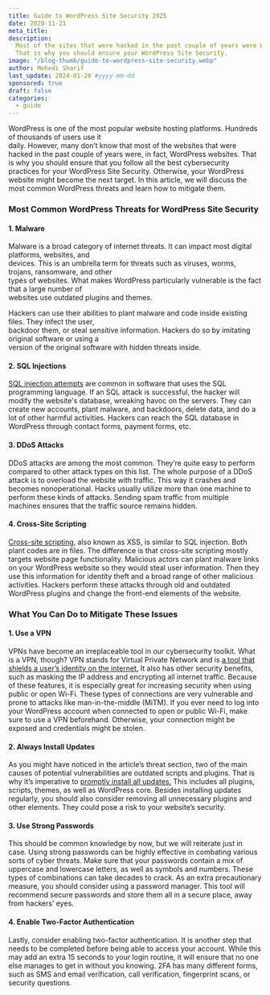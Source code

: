 ```yaml
---
title: Guide to WordPress Site Security 2025
date: 2020-11-21
meta_title:
description:
  Most of the sites that were hacked in the past couple of years were WordPress.
  That is why you should ensure your WordPress Site Security.
image: "/blog-thumb/guide-to-wordpress-site-security.webp"
author: Mehedi Sharif
last_update: 2024-01-20 #yyyy-mm-dd
sponsored: true
draft: false
categories:
  - guide
---
```


WordPress is one of the most popular website hosting platforms. Hundreds of thousands of users use it  
daily. However, many don’t know that most of the websites that were hacked in the past couple of years were, in fact, WordPress websites. That is why you should ensure that you follow all the best cybersecurity practices for your WordPress Site Security. Otherwise, your WordPress website might become the next target. In this article, we will discuss the most common WordPress threats and learn how to mitigate them.

### Most Common WordPress Threats for WordPress Site Security

#### 1. Malware

Malware is a broad category of internet threats. It can impact most digital platforms, websites, and  
devices. This is an umbrella term for threats such as viruses, worms, trojans, ransomware, and other  
types of websites. What makes WordPress particularly vulnerable is the fact that a large number of  
websites use outdated plugins and themes.

Hackers can use their abilities to plant malware and code inside existing files. They infect the user,  
backdoor them, or steal sensitive information. Hackers do so by imitating original software or using a  
version of the original software with hidden threats inside.

#### 2. SQL Injections

<A href="https://secure.wphackedhelp.com/blog/wordpress-sql-injection-hack/">SQL injection attempts</A> are common in software that uses the SQL programming language. If an SQL attack is successful, the hacker will modify the website's database, wreaking havoc on the servers. They can create new accounts, plant malware, and backdoors, delete data, and do a lot of other harmful activities. Hackers can reach the SQL database in WordPress through contact forms, payment forms, etc.

#### 3. DDoS Attacks

DDoS attacks are among the most common. They’re quite easy to perform compared to other attack types on this list. The whole purpose of a DDoS attack is to overload the website with traffic. This way it crashes and becomes nonoperational. Hacks usually utilize more than one machine to perform these kinds of attacks. Sending spam traffic from multiple machines ensures that the traffic source remains hidden.

#### 4. Cross-Site Scripting

<A href="https://secure.wphackedhelp.com/blog/wordpress-xss-attack/">Cross-site scripting</A>, also known as XSS, is similar to SQL injection. Both plant codes are in files. The difference is that cross-site scripting mostly targets website page functionality. Malicious actors can plant malware links on your WordPress website so they would steal user information. Then they use this information for identity theft and a broad range of other malicious activities. Hackers perform these attacks through old and outdated WordPress plugins and change the front-end elements of the website.

### What You Can Do to Mitigate These Issues

#### 1. Use a VPN

VPNs have become an irreplaceable tool in our cybersecurity toolkit. What is a VPN, though? VPN stands for Virtual Private Network and is <A href="https://nordvpn.com/what-is-a-vpn/">a tool that shields a user’s identity on the internet.</A> It also has other security benefits, such as masking the IP address and encrypting all internet traffic. Because of these features, it is especially great for increasing security when using public or open Wi-Fi. These types of connections are very vulnerable and prone to attacks like man-in-the-middle (MiTM). If you ever need to log into your WordPress account when connected to open or public Wi-Fi, make sure to use a VPN beforehand. Otherwise, your connection might be exposed and credentials might be stolen.

#### 2. Always Install Updates

As you might have noticed in the article’s threat section, two of the main causes of potential vulnerabilities are outdated scripts and plugins. That is why it’s imperative to <A href="https://blog.hubspot.com/website/how-to-manually-update-wordpress-plugin">promptly install all updates.</A> This includes all plugins, scripts, themes, as well as WordPress core. Besides installing updates regularly, you should also consider removing all unnecessary plugins and other elements. They could pose a risk to your website’s security.

#### 3. Use Strong Passwords

This should be common knowledge by now, but we will reiterate just in case. Using strong passwords can be highly effective in combating various sorts of cyber threats. Make sure that your passwords contain a mix of uppercase and lowercase letters, as well as symbols and numbers. These types of combinations can take decades to crack. As an extra precautionary measure, you should consider using a password manager. This tool will recommend secure passwords and store them all in a secure place, away from hackers’ eyes.

#### 4. Enable Two-Factor Authentication

Lastly, consider enabling two-factor authentication. It is another step that needs to be completed before being able to access your account. While this may add an extra 15 seconds to your login routine, it will ensure that no one else manages to get in without you knowing. 2FA has many different forms, such as SMS and email verification, call verification, fingerprint scans, or security questions.
